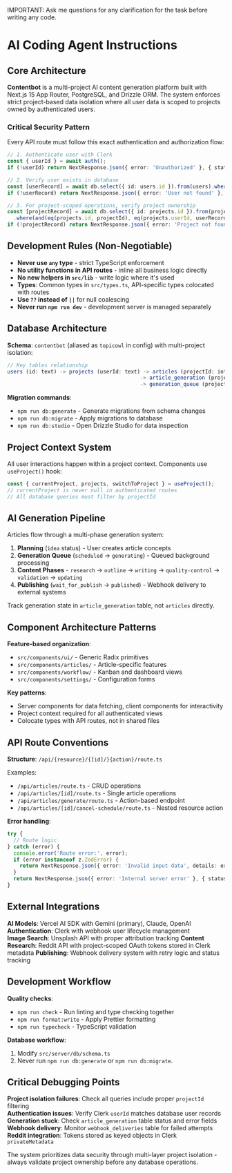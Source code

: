 IMPORTANT: Ask me questions for any clarification for the task before writing any code.

# AI Coding Agent Instructions

## Core Architecture

**Contentbot** is a multi-project AI content generation platform built with Next.js 15 App Router, PostgreSQL, and Drizzle ORM. The system enforces strict project-based data isolation where all user data is scoped to projects owned by authenticated users.

### Critical Security Pattern
Every API route must follow this exact authentication and authorization flow:

```typescript
// 1. Authenticate user with Clerk
const { userId } = await auth();
if (!userId) return NextResponse.json({ error: 'Unauthorized' }, { status: 401 });

// 2. Verify user exists in database  
const [userRecord] = await db.select({ id: users.id }).from(users).where(eq(users.id, userId));
if (!userRecord) return NextResponse.json({ error: 'User not found' }, { status: 404 });

// 3. For project-scoped operations, verify project ownership
const [projectRecord] = await db.select({ id: projects.id }).from(projects)
  .where(and(eq(projects.id, projectId), eq(projects.userId, userRecord.id)));
if (!projectRecord) return NextResponse.json({ error: 'Project not found or access denied' }, { status: 404 });
```

## Development Rules (Non-Negotiable)

- **Never use `any` type** - strict TypeScript enforcement  
- **No utility functions in API routes** - inline all business logic directly  
- **No new helpers in `src/lib`** - write logic where it's used
- **Types**: Common types in `src/types.ts`, API-specific types colocated with routes
- **Use `??` instead of `||`** for null coalescing
- **Never run `npm run dev`** - development server is managed separately

## Database Architecture

**Schema**: `contentbot` (aliased as `topicowl` in config) with multi-project isolation:

```typescript
// Key tables relationship
users (id: text) -> projects (userId: text) -> articles (projectId: int)
                                           -> article_generation (projectId: int)
                                           -> generation_queue (projectId: int)
```

**Migration commands**:
- `npm run db:generate` - Generate migrations from schema changes
- `npm run db:migrate` - Apply migrations to database  
- `npm run db:studio` - Open Drizzle Studio for data inspection

## Project Context System

All user interactions happen within a project context. Components use `useProject()` hook:

```typescript
const { currentProject, projects, switchToProject } = useProject();
// currentProject is never null in authenticated routes
// All database queries must filter by projectId
```

## AI Generation Pipeline

Articles flow through a multi-phase generation system:

1. **Planning** (`idea` status) - User creates article concepts
2. **Generation Queue** (`scheduled` -> `generating`) - Queued background processing  
3. **Content Phases** - `research` -> `outline` -> `writing` -> `quality-control` -> `validation` -> `updating`
4. **Publishing** (`wait_for_publish` -> `published`) - Webhook delivery to external systems

Track generation state in `article_generation` table, not `articles` directly.

## Component Architecture Patterns

**Feature-based organization**:
- `src/components/ui/` - Generic Radix primitives  
- `src/components/articles/` - Article-specific features
- `src/components/workflow/` - Kanban and dashboard views
- `src/components/settings/` - Configuration forms

**Key patterns**:
- Server components for data fetching, client components for interactivity
- Project context required for all authenticated views  
- Colocate types with API routes, not in shared files

## API Route Conventions

**Structure**: `/api/{resource}/{[id]/}{action}/route.ts`

Examples:
- `/api/articles/route.ts` - CRUD operations
- `/api/articles/[id]/route.ts` - Single article operations
- `/api/articles/generate/route.ts` - Action-based endpoint  
- `/api/articles/[id]/cancel-schedule/route.ts` - Nested resource action

**Error handling**:
```typescript
try {
  // Route logic
} catch (error) {
  console.error('Route error:', error);
  if (error instanceof z.ZodError) {
    return NextResponse.json({ error: 'Invalid input data', details: error.errors }, { status: 400 });
  }
  return NextResponse.json({ error: 'Internal server error' }, { status: 500 });
}
```

## External Integrations

**AI Models**: Vercel AI SDK with Gemini (primary), Claude, OpenAI
**Authentication**: Clerk with webhook user lifecycle management  
**Image Search**: Unsplash API with proper attribution tracking
**Content Research**: Reddit API with project-scoped OAuth tokens stored in Clerk metadata
**Publishing**: Webhook delivery system with retry logic and status tracking

## Development Workflow

**Quality checks**:
- `npm run check` - Run linting and type checking together
- `npm run format:write` - Apply Prettier formatting
- `npm run typecheck` - TypeScript validation

**Database workflow**:
1. Modify `src/server/db/schema.ts`
2. Never run `npm run db:generate` or `npm run db:migrate`.

## Critical Debugging Points

**Project isolation failures**: Check all queries include proper `projectId` filtering  
**Authentication issues**: Verify Clerk `userId` matches database user records
**Generation stuck**: Check `article_generation` table status and error fields
**Webhook delivery**: Monitor `webhook_deliveries` table for failed attempts
**Reddit integration**: Tokens stored as keyed objects in Clerk `privateMetadata`

The system prioritizes data security through multi-layer project isolation - always validate project ownership before any database operations.
